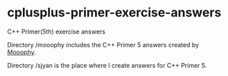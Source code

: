 # cplusplus-primer-exercise-answers

C++ Primer(5th) exercise answers

Directory /mooophy includes the C++ Primer 5 answers created by [Mooophy](https://github.com/Mooophy/Cpp-Primer).

Directory /sjyan is the place where I create answers for C++ Primer 5.